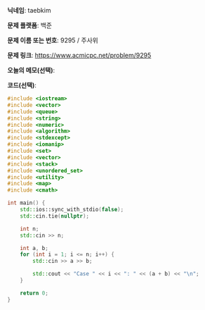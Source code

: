 **닉네임**: taebkim

**문제 플랫폼**: 백준

**문제 이름 또는 번호**: 9295 / 주사위

**문제 링크**: https://www.acmicpc.net/problem/9295

**오늘의 메모(선택)**: 

**코드(선택)**:

```c++
#include <iostream>
#include <vector>
#include <queue>
#include <string>
#include <numeric>
#include <algorithm>
#include <stdexcept>
#include <iomanip>
#include <set>
#include <vector>
#include <stack>
#include <unordered_set>
#include <utility>
#include <map>
#include <cmath>

int main() {
    std::ios::sync_with_stdio(false);
    std::cin.tie(nullptr);

    int n;
    std::cin >> n;

    int a, b;
    for (int i = 1; i <= n; i++) {
        std::cin >> a >> b;

        std::cout << "Case " << i << ": " << (a + b) << "\n";
    }

    return 0;
}
```